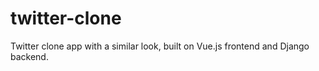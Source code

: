 # twitter-clone
Twitter clone app with a similar look, built on Vue.js frontend and Django backend.
